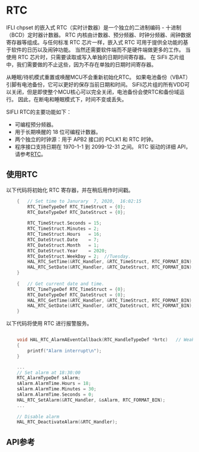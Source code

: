 # RTC

IFLI chpset 的嵌入式 RTC（实时计数器）是一个独立的二进制编码 - 十进制（BCD）定时器计数器。 RTC 内核由计数器、预分频器、时钟分频器、闹钟数据寄存器等组成。与任何标准 RTC 芯片一样，嵌入式 RTC 可用于提供全功能的基于软件的日历以及闹钟功能。 当然还需要软件端而不是硬件端做更多的工作。 当使用 RTC 芯片时，只需要读取或写入单独的日期时间寄存器。 在 SiFli 芯片组中，我们需要做的不止这些，因为不存在单独的日期时间寄存器。

从睡眠/待机模式重置或唤醒MCU不会重新初始化RTC。 如果电池备份（VBAT）引脚有电池备份，它可以更好的保存当前日期和时间。 SiFli芯片组的所有VDD可以关闭，但是即使整个MCU核心可以完全关闭，电池备份会使RTC和备份域运行。 因此，在断电和睡眠模式下，时间不变或丢失。

SIFLI RTC的主要功能如下：
- 可编程预分频器。
- 用于长期唤醒的 18 位可编程计数器。
- 两个独立的时钟源：用于 APB2 接口的 PCLK1 和 RTC 时钟。
- 程序接口支持日期在 1970-1-1 到 2099-12-31 之间。
RTC 驱动的详细 API，请参考[RTC](#hal-rtc)。

## 使用RTC
以下代码将初始化 RTC 寄存器，并在稍后用作时间戳。

```c
    {   // Set time to Janurary  7, 2020,  16:02:15
        RTC_TimeTypeDef RTC_TimeStruct = {0};
        RTC_DateTypeDef RTC_DateStruct = {0};
        
        RTC_TimeStruct.Seconds = 15;
        RTC_TimeStruct.Minutes = 2;
        RTC_TimeStruct.Hours   = 16;
        RTC_DateStruct.Date    = 7;
        RTC_DateStruct.Month   = 1;
        RTC_DateStruct.Year    = 2020;
        RTC_DateStruct.WeekDay = 2;  //Tuesday.
        HAL_RTC_SetTime(&RTC_Handler, &RTC_TimeStruct, RTC_FORMAT_BIN);
        HAL_RTC_SetDate(&RTC_Handler, &RTC_DateStruct, RTC_FORMAT_BIN);
    }
    
    {   // Get current date and time.
        RTC_TimeTypeDef RTC_TimeStruct = {0};
        RTC_DateTypeDef RTC_DateStruct = {0};
        HAL_RTC_GetTime(&RTC_Handler, &RTC_TimeStruct, RTC_FORMAT_BIN);
        HAL_RTC_GetDate(&RTC_Handler, &RTC_DateStruct, RTC_FORMAT_BIN);
    }
```

以下代码将使用 RTC 进行报警服务。
```c

    void HAL_RTC_AlarmAEventCallback(RTC_HandleTypeDef *hrtc) 	// Weak symbol implement the interrupt of Alarm.
    {
        printf("Alarm interrupt\n");
    }

    ...
    // Set alarm at 18:30:00
    RTC_AlarmTypeDef sAlarm;
    sAlarm.AlarmTime.Hours = 18;
    sAlarm.AlarmTime.Minutes = 30;
    sAlarm.AlarmTime.Seconds = 0;
    HAL_RTC_SetAlarm(&RTC_Handler, &sAlarm, RTC_FORMAT_BIN);
    ...
    
    // Disable alarm
    HAL_RTC_DeactivateAlarm(&RTC_Handler);
```

## API参考
[](#hal-rtc)

